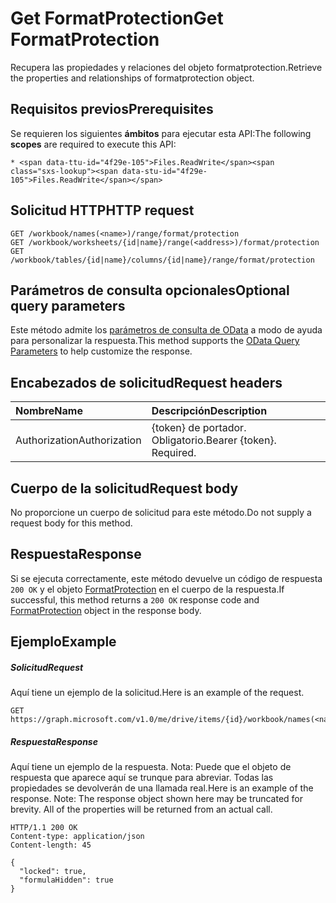# <a name="get-formatprotection"></a><span data-ttu-id="4f29e-101">Get FormatProtection</span><span class="sxs-lookup"><span data-stu-id="4f29e-101">Get FormatProtection</span></span>

<span data-ttu-id="4f29e-102">Recupera las propiedades y relaciones del objeto formatprotection.</span><span class="sxs-lookup"><span data-stu-id="4f29e-102">Retrieve the properties and relationships of formatprotection object.</span></span>
## <a name="prerequisites"></a><span data-ttu-id="4f29e-103">Requisitos previos</span><span class="sxs-lookup"><span data-stu-id="4f29e-103">Prerequisites</span></span>
<span data-ttu-id="4f29e-104">Se requieren los siguientes **ámbitos** para ejecutar esta API:</span><span class="sxs-lookup"><span data-stu-id="4f29e-104">The following **scopes** are required to execute this API:</span></span> 

    * <span data-ttu-id="4f29e-105">Files.ReadWrite</span><span class="sxs-lookup"><span data-stu-id="4f29e-105">Files.ReadWrite</span></span>

## <a name="http-request"></a><span data-ttu-id="4f29e-106">Solicitud HTTP</span><span class="sxs-lookup"><span data-stu-id="4f29e-106">HTTP request</span></span>
<!-- { "blockType": "ignored" } -->
```http
GET /workbook/names(<name>)/range/format/protection
GET /workbook/worksheets/{id|name}/range(<address>)/format/protection
GET /workbook/tables/{id|name}/columns/{id|name}/range/format/protection
```
## <a name="optional-query-parameters"></a><span data-ttu-id="4f29e-107">Parámetros de consulta opcionales</span><span class="sxs-lookup"><span data-stu-id="4f29e-107">Optional query parameters</span></span>
<span data-ttu-id="4f29e-108">Este método admite los [parámetros de consulta de OData](http://developer.microsoft.com/en-us/graph/docs/overview/query_parameters) a modo de ayuda para personalizar la respuesta.</span><span class="sxs-lookup"><span data-stu-id="4f29e-108">This method supports the [OData Query Parameters](http://developer.microsoft.com/en-us/graph/docs/overview/query_parameters) to help customize the response.</span></span>

## <a name="request-headers"></a><span data-ttu-id="4f29e-109">Encabezados de solicitud</span><span class="sxs-lookup"><span data-stu-id="4f29e-109">Request headers</span></span>
| <span data-ttu-id="4f29e-110">Nombre</span><span class="sxs-lookup"><span data-stu-id="4f29e-110">Name</span></span>      |<span data-ttu-id="4f29e-111">Descripción</span><span class="sxs-lookup"><span data-stu-id="4f29e-111">Description</span></span>|
|:----------|:----------|
| <span data-ttu-id="4f29e-112">Authorization</span><span class="sxs-lookup"><span data-stu-id="4f29e-112">Authorization</span></span>  | <span data-ttu-id="4f29e-p101">{token} de portador. Obligatorio.</span><span class="sxs-lookup"><span data-stu-id="4f29e-p101">Bearer {token}. Required.</span></span> |


## <a name="request-body"></a><span data-ttu-id="4f29e-115">Cuerpo de la solicitud</span><span class="sxs-lookup"><span data-stu-id="4f29e-115">Request body</span></span>
<span data-ttu-id="4f29e-116">No proporcione un cuerpo de solicitud para este método.</span><span class="sxs-lookup"><span data-stu-id="4f29e-116">Do not supply a request body for this method.</span></span>

## <a name="response"></a><span data-ttu-id="4f29e-117">Respuesta</span><span class="sxs-lookup"><span data-stu-id="4f29e-117">Response</span></span>

<span data-ttu-id="4f29e-118">Si se ejecuta correctamente, este método devuelve un código de respuesta `200 OK` y el objeto [FormatProtection](../resources/formatprotection.md) en el cuerpo de la respuesta.</span><span class="sxs-lookup"><span data-stu-id="4f29e-118">If successful, this method returns a `200 OK` response code and [FormatProtection](../resources/formatprotection.md) object in the response body.</span></span>
## <a name="example"></a><span data-ttu-id="4f29e-119">Ejemplo</span><span class="sxs-lookup"><span data-stu-id="4f29e-119">Example</span></span>
##### <a name="request"></a><span data-ttu-id="4f29e-120">Solicitud</span><span class="sxs-lookup"><span data-stu-id="4f29e-120">Request</span></span>
<span data-ttu-id="4f29e-121">Aquí tiene un ejemplo de la solicitud.</span><span class="sxs-lookup"><span data-stu-id="4f29e-121">Here is an example of the request.</span></span>
<!-- {
  "blockType": "request",
  "name": "get_formatprotection"
}-->
```http
GET https://graph.microsoft.com/v1.0/me/drive/items/{id}/workbook/names(<name>)/range/format/protection
```
##### <a name="response"></a><span data-ttu-id="4f29e-122">Respuesta</span><span class="sxs-lookup"><span data-stu-id="4f29e-122">Response</span></span>
<span data-ttu-id="4f29e-p102">Aquí tiene un ejemplo de la respuesta. Nota: Puede que el objeto de respuesta que aparece aquí se trunque para abreviar. Todas las propiedades se devolverán de una llamada real.</span><span class="sxs-lookup"><span data-stu-id="4f29e-p102">Here is an example of the response. Note: The response object shown here may be truncated for brevity. All of the properties will be returned from an actual call.</span></span>
<!-- {
  "blockType": "response",
  "truncated": true,
  "@odata.type": "microsoft.graph.formatProtection"
} -->
```http
HTTP/1.1 200 OK
Content-type: application/json
Content-length: 45

{
  "locked": true,
  "formulaHidden": true
}
```

<!-- uuid: 8fcb5dbc-d5aa-4681-8e31-b001d5168d79
2015-10-25 14:57:30 UTC -->
<!-- {
  "type": "#page.annotation",
  "description": "Get FormatProtection",
  "keywords": "",
  "section": "documentation",
  "tocPath": ""
}-->